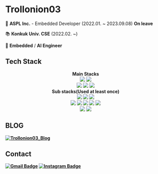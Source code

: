 Trollonion03
==============

🏢 **ASPL Inc.** - Embedded Developer (2022.01. ~ 2023.09.08) **On leave**

📚 **Konkuk Univ. CSE** (2022.02. ~)

🔭 **Embedded** / **AI Engineer**

Tech Stack
---------
<div align=center>
  <b><strong>Main Stacks</strong></b>
  <br>
  <img src="https://img.shields.io/badge/C-A8B9CC?style=for-the-badge&logo=C&logoColor=white">
  <img src="https://img.shields.io/badge/C++-00599C?style=for-the-badge&logo=C%2B%2B&logoColor=white">
  <br>
  <img src="https://img.shields.io/badge/MFC-5C2D91?style=for-the-badge&logo=VisualStudio&logoColor=white">
  <img src="https://img.shields.io/badge/-TI--C2000-CC0000?style=for-the-badge">
  <img src="https://img.shields.io/badge/Qt-41CD52?style=for-the-badge&logo=Qt&logoColor=white">
</div>

<div align=center>
  <b><strong>Sub stacks</storng>(Used at least once)</b>
  <br>
  <img src="https://img.shields.io/badge/Python-3776AB?style=for-the-badge&logo=Python&logoColor=white">
  <img src="https://img.shields.io/badge/Java-007396?style=for-the-badge&logo=OpenJdk&logoColor=white">
  <img src="https://img.shields.io/badge/Kotlin-0095d5?style=for-the-badge&logo=Kotlin&logoColor=white">
  <br>
  <img src="https://img.shields.io/badge/Android-3DDC84?style=for-the-badge&logo=Android&logoColor=white">
  <img src="https://img.shields.io/badge/Arduino-00979D?style=for-the-badge&logo=Arduino&logoColor=white">
  <img src="https://img.shields.io/badge/Raspberry__Pi-C51A4A?style=for-the-badge&logo=Raspberry-Pi&logoColor=white">
  <img src="https://img.shields.io/badge/Express-000000?style=for-the-badge&logo=Express&logoColor=white">
  <img src="https://img.shields.io/badge/Django-092E20?style=for-the-badge&logo=Django&logoColor=white">
  <br>
  <img src="https://img.shields.io/badge/Spark-E25A1C?style=for-the-badge&logo=apachespark&logoColor=white">
  <img src="https://img.shields.io/badge/Hadoop-66CCFF?style=for-the-badge&logo=apachehadoop&logoColor=white">
</div>

BLOG
----------
[![Trollonion03_Blog](https://img.shields.io/badge/Trollonion03's_Blog-181717?style=flat-square&logo=GitHub&logoColor=white&link=https://trollonion03.github.io)](https://trollonion03.github.io)

Contact
-------

[![Gmail Badge](https://img.shields.io/badge/Gmail-EA4335?style=flat-square&logo=Gmail&logoColor=white&link=mailto:trollonion03@gmail.com)](mailto:trollonion03@gmail.com)
[![Instagram Badge](https://img.shields.io/badge/Instagram-E4405F?style=flat-square&logo=Instagram&logoColor=white&link=https://www.instagram.com/trollonion_03)](https://www.instagram.com/trollonion_03)
